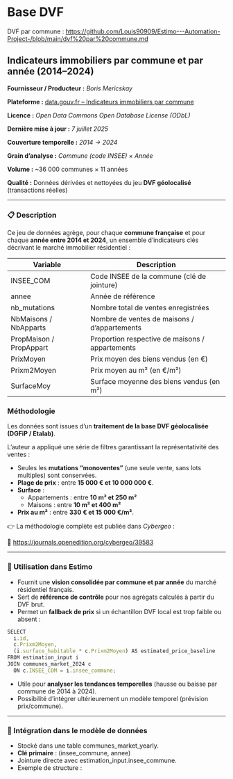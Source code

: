 # Base DVF

DVF par commune : https://github.com/Louis90909/Estimo---Automation-Project-/blob/main/dvf%20par%20commune.md


## **Indicateurs immobiliers par commune et par année (2014–2024)**

**Fournisseur / Producteur :** *Boris Mericskay*

**Plateforme :** [data.gouv.fr – Indicateurs immobiliers par commune](https://www.data.gouv.fr/fr/datasets/indicateurs-immobiliers-par-commune-et-par-annee-prix-et-volumes-sur-la-periode-2014-2024/)

**Licence :** *Open Data Commons Open Database License (ODbL)*

**Dernière mise à jour :** *7 juillet 2025*

**Couverture temporelle :** *2014 → 2024*

**Grain d’analyse :** *Commune (code INSEE)* × *Année*

**Volume :** ~36 000 communes × 11 années

**Qualité :** Données dérivées et nettoyées du jeu **DVF géolocalisé** (transactions réelles)

---

### **📋 Description**

Ce jeu de données agrège, pour chaque **commune française** et pour chaque **année entre 2014 et 2024**, un ensemble d’indicateurs clés décrivant le marché immobilier résidentiel :

| **Variable** | **Description** |
| --- | --- |
| INSEE_COM | Code INSEE de la commune (clé de jointure) |
| annee | Année de référence |
| nb_mutations | Nombre total de ventes enregistrées |
| NbMaisons / NbApparts | Nombre de ventes de maisons / d’appartements |
| PropMaison / PropAppart | Proportion respective de maisons / appartements |
| PrixMoyen | Prix moyen des biens vendus (en €) |
| Prixm2Moyen | Prix moyen au m² (en €/m²) |
| SurfaceMoy | Surface moyenne des biens vendus (en m²) |

### **Méthodologie**

Les données sont issues d’un **traitement de la base DVF géolocalisée (DGFiP / Etalab)**.

L’auteur a appliqué une série de filtres garantissant la représentativité des ventes :

- Seules les **mutations “monoventes”** (une seule vente, sans lots multiples) sont conservées.
- **Plage de prix** : entre **15 000 € et 10 000 000 €**.
- **Surface** :
    - Appartements : entre **10 m² et 250 m²**
    - Maisons : entre **10 m² et 400 m²**
- **Prix au m²** : entre **330 € et 15 000 €/m²**.

👉 La méthodologie complète est publiée dans *Cybergeo* :

📖 https://journals.openedition.org/cybergeo/39583

---

### **🧠 Utilisation dans Estimo**

- Fournit une **vision consolidée par commune et par année** du marché résidentiel français.
- Sert de **référence de contrôle** pour nos agrégats calculés à partir du DVF brut.
- Permet un **fallback de prix** si un échantillon DVF local est trop faible ou absent :

```jsx
SELECT 
  i.id,
  c.Prixm2Moyen,
  (i.surface_habitable * c.Prixm2Moyen) AS estimated_price_baseline
FROM estimation_input i
JOIN communes_market_2024 c
  ON c.INSEE_COM = i.insee_commune;
```

- Utile pour **analyser les tendances temporelles** (hausse ou baisse par commune de 2014 à 2024).
- Possibilité d’intégrer ultérieurement un modèle temporel (prévision prix/commune).

---

### **🧩 Intégration dans le modèle de données**

- Stocké dans une table communes_market_yearly.
- **Clé primaire** : (insee_commune, annee)
- Jointure directe avec estimation_input.insee_commune.
- Exemple de structure :
